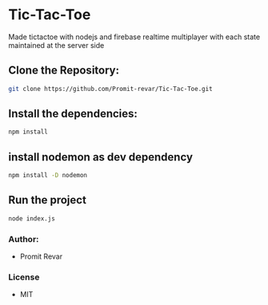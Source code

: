 # Tic-Tac-Toe
Made tictactoe with nodejs and firebase realtime multiplayer with each state maintained at the server side
## Clone the Repository:
```bash
git clone https://github.com/Promit-revar/Tic-Tac-Toe.git
```
## Install the dependencies:
```bash
npm install
```
## install nodemon as dev dependency
```bash
npm install -D nodemon
```
## Run the project
```bash
node index.js
```
### Author:
- Promit Revar
 ### License
 - MIT
